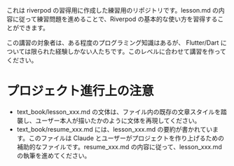 これは riverpod の習得用に作成した練習用のリポジトリです。lesson.md の内容に従って練習問題を進めることで、Riverpod の基本的な使い方を習得することができます。

この講習の対象者は、ある程度のプログラミング知識はあるが、 Flutter/Dart については限られた経験しかない人たちです。このレベルに合わせて講習を作ってください。

# プロジェクト進行上の注意

- text_book/lesson_xxx.md の文体は、ファイル内の既存の文章スタイルを踏襲し、ユーザー本人が描いたかのように文体を再現してください。
- text_book/resume_xxx.md には、lesson_xxx.md の要約が書かれています。このファイルは Claude とユーザーがプロジェクトを作り上げるための補助的なファイルです。resume_xxx.md の内容に従って、lesson_xxx.md の執筆を進めてください。

